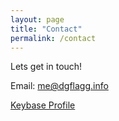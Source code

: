 ```yaml
---
layout: page
title: "Contact"
permalink: /contact
---
```


Lets get in touch!

Email: me@dgflagg.info

[Keybase Profile](https://keybase.io/dgflagg)